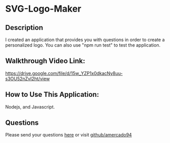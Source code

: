 # SVG-Logo-Maker
## Description
I created an application that provides you with questions in order to create a personalized logo. You can also use "npm run test" to test the application.

## Walkthrough Video Link:
https://drive.google.com/file/d/15w_YZP1x0dkacNy8uu-s3OU52nZvI2ht/view
## How to Use This Application:
Nodejs, and Javascript.
## Questions
Please send your questions [here](mailto:AlfredoMercado1994@gmail.com?subject=[GitHub]%20Dev%20Connect) or visit [github/amercado94](https://github.com/amercado94)
